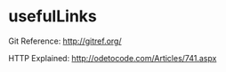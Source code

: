 usefulLinks
===========

Git Reference: http://gitref.org/

HTTP Explained: http://odetocode.com/Articles/741.aspx
